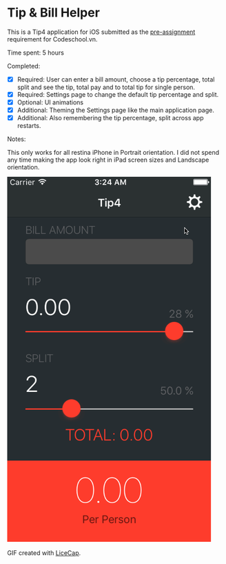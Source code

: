 # Tip & Bill Helper

This is a Tip4 application for iOS submitted as the [pre-assignment](http://courses.coderschool.vn/swift/prework) requirement for Codeschool.vn.

Time spent:  5 hours

Completed:

* [x] Required: User can enter a bill amount, choose a tip percentage, total split and see the tip, total pay and to total tip for single person.
* [x] Required: Settings page to change the default tip percentage and split.
* [x] Optional: UI animations
* [x] Additional: Theming the Settings page like the main application page.
* [x] Additional: Also remembering the tip percentage, split across app restarts.

Notes:

This only works for all restina iPhone in Portrait orientation. I did not spend any time making the app look right in iPad screen sizes and Landscape orientation.

![Video Walkthrough](Tip4GIF.gif)

GIF created with [LiceCap](http://www.cockos.com/licecap/).
